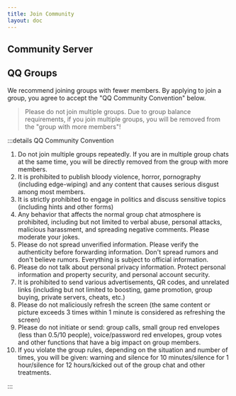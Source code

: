 ```yaml
---
title: Join Community
layout: doc
---
```


## Community Server

<LinkGrid :items="server" />

## QQ Groups

We recommend joining groups with fewer members. By applying to join a group, you agree to accept the "QQ Community Convention" below.

> Please do not join multiple groups. Due to group balance requirements, if you join multiple groups, you will be removed from the "group with more members"!

:::details QQ Community Convention

1. Do not join multiple groups repeatedly. If you are in multiple group chats at the same time, you will be directly removed from the group with more members.
2. It is prohibited to publish bloody violence, horror, pornography (including edge-wiping) and any content that causes serious disgust among most members.
3. It is strictly prohibited to engage in politics and discuss sensitive topics (including hints and other forms)
4. Any behavior that affects the normal group chat atmosphere is prohibited, including but not limited to verbal abuse, personal attacks, malicious harassment, and spreading negative comments. Please moderate your jokes.
5. Please do not spread unverified information. Please verify the authenticity before forwarding information. Don't spread rumors and don't believe rumors. Everything is subject to official information.
6. Please do not talk about personal privacy information. Protect personal information and property security, and personal account security.
7. It is prohibited to send various advertisements, QR codes, and unrelated links (including but not limited to boosting, game promotion, group buying, private servers, cheats, etc.)
8. Please do not maliciously refresh the screen (the same content or picture exceeds 3 times within 1 minute is considered as refreshing the screen)
9. Please do not initiate or send: group calls, small group red envelopes (less than 0.5/10 people), voice/password red envelopes, group votes and other functions that have a big impact on group members.
10. If you violate the group rules, depending on the situation and number of times, you will be given: warning and silence for 10 minutes/silence for 1 hour/silence for 12 hours/kicked out of the group chat and other treatments.

:::

<QQGroupList />

<script setup lang="ts">
import { serverLink } from '../components/links/Community'
import QQGroupList from '@/components/QQGroupList.vue'

const server = [
  serverLink('discord', 'Discord')
]
</script>

